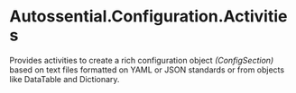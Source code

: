 # Autossential.Configuration.Activities

Provides activities to create a rich configuration object *(ConfigSection)* based on text files formatted on YAML or JSON standards or from objects like DataTable and Dictionary.